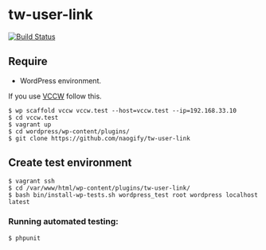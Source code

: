 # tw-user-link
[![Build Status](https://travis-ci.org/naogify/tw-user-link.svg?branch=master)](https://travis-ci.org/naogify/tw-user-link)

## Require

-   WordPress environment.

If you use [VCCW](https://github.com/vccw-team/vccw) follow this.

```
$ wp scaffold vccw vccw.test --host=vccw.test --ip=192.168.33.10
$ cd vccw.test
$ vagrant up
$ cd wordpress/wp-content/plugins/
$ git clone https://github.com/naogify/tw-user-link
```

## Create test environment

```
$ vagrant ssh 
$ cd /var/www/html/wp-content/plugins/tw-user-link/
$ bash bin/install-wp-tests.sh wordpress_test root wordpress localhost latest
```

### Running automated testing:

```
$ phpunit
```
